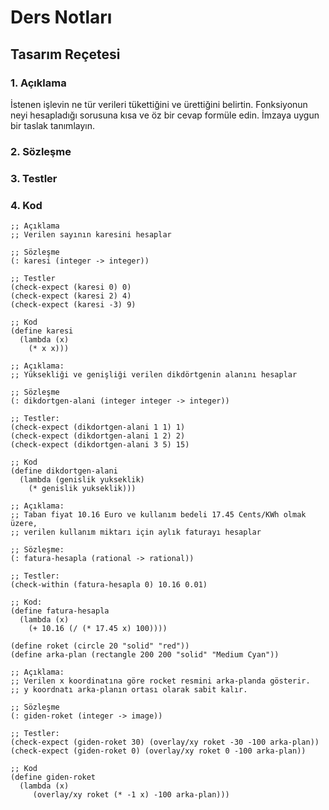 # Ders Notları


## Tasarım Reçetesi

### 1. Açıklama

İstenen işlevin ne tür verileri tükettiğini ve ürettiğini belirtin. Fonksiyonun neyi hesapladığı sorusuna kısa ve öz bir cevap formüle edin. İmzaya uygun bir taslak tanımlayın.


### 2. Sözleşme

### 3. Testler

### 4. Kod


```racket
;; Açıklama
;; Verilen sayının karesini hesaplar

;; Sözleşme
(: karesi (integer -> integer))

;; Testler
(check-expect (karesi 0) 0)
(check-expect (karesi 2) 4)
(check-expect (karesi -3) 9)

;; Kod
(define karesi
  (lambda (x)
    (* x x)))
```

```racket
;; Açıklama:
;; Yüksekliği ve genişliği verilen dikdörtgenin alanını hesaplar

;; Sözleşme
(: dikdortgen-alani (integer integer -> integer))

;; Testler:
(check-expect (dikdortgen-alani 1 1) 1)
(check-expect (dikdortgen-alani 1 2) 2)
(check-expect (dikdortgen-alani 3 5) 15)

;; Kod
(define dikdortgen-alani
  (lambda (genislik yukseklik)
    (* genislik yukseklik)))
```


```racket
;; Açıklama:
;; Taban fiyat 10.16 Euro ve kullanım bedeli 17.45 Cents/KWh olmak üzere,
;; verilen kullanım miktarı için aylık faturayı hesaplar

;; Sözleşme:
(: fatura-hesapla (rational -> rational))

;; Testler:
(check-within (fatura-hesapla 0) 10.16 0.01)

;; Kod:
(define fatura-hesapla
  (lambda (x)
    (+ 10.16 (/ (* 17.45 x) 100))))
```

```racket
(define roket (circle 20 "solid" "red"))
(define arka-plan (rectangle 200 200 "solid" "Medium Cyan"))

;; Açıklama:
;; Verilen x koordinatına göre rocket resmini arka-planda gösterir.
;; y koordnatı arka-planın ortası olarak sabit kalır.

;; Sözleşme
(: giden-roket (integer -> image))

;; Testler:
(check-expect (giden-roket 30) (overlay/xy roket -30 -100 arka-plan))
(check-expect (giden-roket 0) (overlay/xy roket 0 -100 arka-plan))

;; Kod
(define giden-roket
  (lambda (x)
     (overlay/xy roket (* -1 x) -100 arka-plan)))
```
